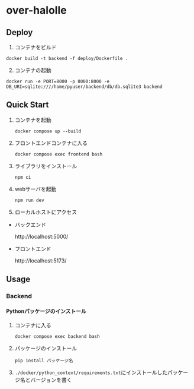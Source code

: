 # over-halolle

## Deploy
1. コンテナをビルド
```
docker build -t backend -f deploy/Dockerfile .
```
2. コンテナの起動
```
docker run -e PORT=8000 -p 8000:8000 -e DB_URI=sqlite:////home/pyuser/backend/db/db.sqlite3 backend
```

## Quick Start

1. コンテナを起動
    ```
    docker compose up --build
    ```

2. フロントエンドコンテナに入る
    ```
    docker compose exec frontend bash
    ```

3. ライブラリをインストール
    ```
    npm ci
    ```

3. webサーバを起動
    ```
    npm run dev
    ```

2. ローカルホストにアクセス

* バックエンド

    http://localhost:5000/

* フロントエンド

    http://localhost:5173/

## Usage

### Backend
#### Pythonパッケージのインストール
1. コンテナに入る
    ```
    docker compose exec backend bash
    ```
2. パッケージのインストール
    ```
    pip install パッケージ名
    ```
3. `./docker/python_context/requirements.txt`にインストールしたパッケージ名とバージョンを書く
